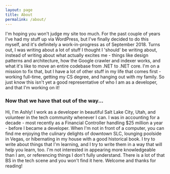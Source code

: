 ```yaml
---
layout: page
title: About
permalink: /about/
---
```


I'm hoping you won't judge my site too much. For the past couple of years I've had my stuff up via WordPress, but I've finally decided to do this myself, and it's definitely a work-in-progress as of September 2018. Turns out, I was writing about a lot of stuff I thought I 'should' be writing about, instead of writing about what actually excites me - things like design patterns and architecture, how the Google crawler and indexer works, and what it's like to move an entire codebase from .NET to .NET core. I'm on a mission to fix that, but I have a lot of other stuff in my life that comes first - working full-time, getting my CS degree, and hanging out with my family. So just know this isn't yet a good representative of who I am as a developer, and that I'm working on it!

### Now that we have that out of the way...

Hi, I'm Ashly!
I work as a developer in beautiful Salt Lake City, Utah, and volunteer in the tech community whenever I can. I was in accounting for a decade - most recently as a Financial Controller handling \$25 million a year - before I became a developer. When I'm not in front of a computer, you can find me enjoying the culinary delights of downtown SLC, lounging poolside in Vegas, or hibernating in my house with a good historical book.
I try to write about things that I'm learning, and I try to write them in a way that will help you learn, too. I'm not interested in appearing more knowledgeable than I am, or referencing things I don't fully understand. There is a lot of that BS in the tech scene and you won't find it here. Welcome and thanks for reading!
